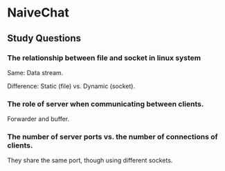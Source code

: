 # NaiveChat


## Study Questions

### The relationship between file and socket in linux system

Same: Data stream.

Difference: Static (file) vs. Dynamic (socket).

### The role of server when communicating between clients.

Forwarder and buffer.

### The number of server ports vs. the number of connections of clients.

They share the same port, though using different sockets.
